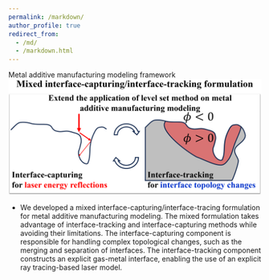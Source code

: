 ```yaml
---
permalink: /markdown/
author_profile: true
redirect_from: 
  - /md/
  - /markdown.html
---
```


Metal additive manufacturing modeling framework
<br/><img src='/images/Metal_AM_modeling_framework.png'>

* We developed a mixed interface-capturing/interface-tracing formulation for metal additive manufacturing modeling. The mixed formulation takes advantage of interface-tracking and interface-capturing methods while avoiding their limitations. The interface-capturing component is responsible for handling complex topological changes, such as the merging and separation of interfaces. The interface-tracking component constructs an explicit gas-metal interface, enabling the use of an explicit ray tracing-based laser model.

